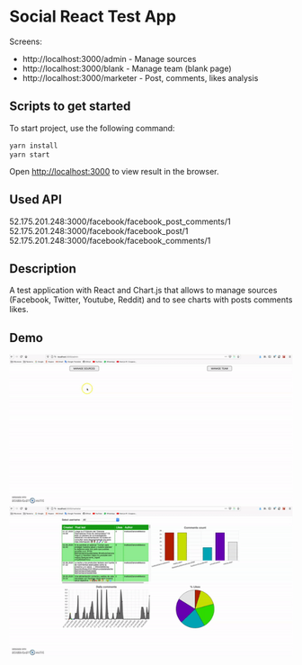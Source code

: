 # Social React Test App

Screens:
  - http://localhost:3000/admin - Manage sources
  - http://localhost:3000/blank - Manage team (blank page)
  - http://localhost:3000/marketer - Post, comments, likes analysis

## Scripts to get started

To start project, use the following command:

```
yarn install
yarn start
```
Open [http://localhost:3000](http://localhost:3000) to view result in the browser.

## Used API

52.175.201.248:3000/facebook/facebook_post_comments/1
52.175.201.248:3000/facebook/facebook_post/1
52.175.201.248:3000/facebook/facebook_comments/1

## Description

A test application with React and Chart.js that allows to manage sources (Facebook, Twitter, Youtube, Reddit) and to see charts with posts comments likes.

## Demo
![Manage sources](src/manage-sources.gif)
![Charts](src/charts.gif)
